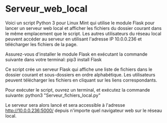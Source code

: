# Serveur_web_local

Voici un script Python 3 pour Linux Mint qui utilise le module Flask pour lancer un serveur web local et afficher 
les fichiers du dossier courant dans le même emplacement que le script. Les autres utilisateurs du réseau local 
peuvent accéder au serveur en utilisant l'adresse IP 10.0.0.236 et télécharger les fichiers de la page.

Assurez-vous d'installer le module Flask en exécutant la commande suivante dans votre terminal:
pip3 install Flask

Ce script crée un serveur Flask qui affiche une liste de fichiers dans le dossier courant et sous-dossiers en ordre alphabétique. 
Les utilisateurs peuvent télécharger les fichiers en cliquant sur les liens correspondants.

Pour exécuter le script, ouvrez un terminal, et exécutez la commande suivante:
python3 "Serveur_fichiers_local.py"

Le serveur sera alors lancé et sera accessible à l'adresse http://10.0.0.236:5000/ depuis n'importe quel navigateur web sur le réseau local.
